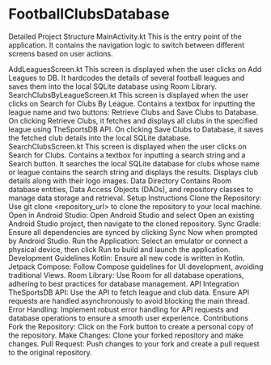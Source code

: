 # FootballClubsDatabase

Detailed Project Structure
MainActivity.kt
This is the entry point of the application. It contains the navigation logic to switch between different screens based on user actions.

AddLeaguesScreen.kt
This screen is displayed when the user clicks on Add Leagues to DB.
It hardcodes the details of several football leagues and saves them into the local SQLite database using Room Library.
SearchClubsByLeagueScreen.kt
This screen is displayed when the user clicks on Search for Clubs By League.
Contains a textbox for inputting the league name and two buttons: Retrieve Clubs and Save Clubs to Database.
On clicking Retrieve Clubs, it fetches and displays all clubs in the specified league using TheSportsDB API.
On clicking Save Clubs to Database, it saves the fetched club details into the local SQLite database.
SearchClubsScreen.kt
This screen is displayed when the user clicks on Search for Clubs.
Contains a textbox for inputting a search string and a Search button.
It searches the local SQLite database for clubs whose name or league contains the search string and displays the results.
Displays club details along with their logo images.
Data Directory
Contains Room database entities, Data Access Objects (DAOs), and repository classes to manage data storage and retrieval.
Setup Instructions
Clone the Repository: Use git clone <repository_url> to clone the repository to your local machine.
Open in Android Studio: Open Android Studio and select Open an existing Android Studio project, then navigate to the cloned repository.
Sync Gradle: Ensure all dependencies are synced by clicking Sync Now when prompted by Android Studio.
Run the Application: Select an emulator or connect a physical device, then click Run to build and launch the application.
Development Guidelines
Kotlin: Ensure all new code is written in Kotlin.
Jetpack Compose: Follow Compose guidelines for UI development, avoiding traditional Views.
Room Library: Use Room for all database operations, adhering to best practices for database management.
API Integration
TheSportsDB API: Use the API to fetch league and club data. Ensure API requests are handled asynchronously to avoid blocking the main thread.
Error Handling: Implement robust error handling for API requests and database operations to ensure a smooth user experience.
Contributions
Fork the Repository: Click on the Fork button to create a personal copy of the repository.
Make Changes: Clone your forked repository and make changes.
Pull Request: Push changes to your fork and create a pull request to the original repository.
